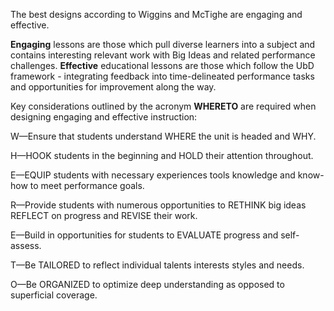 <p><span style=font-weight: 400;>The best designs according to Wiggins and McTighe are engaging and effective. </span></p>

<p><strong>Engaging</strong><span style=font-weight: 400;> lessons are those which pull diverse learners into a subject and contains interesting relevant work with Big Ideas and related performance challenges. </span><strong>Effective</strong><span style=font-weight: 400;> educational lessons are those which follow the UbD framework - integrating feedback into time-delineated performance tasks and opportunities for improvement along the way.</span></p>

<p><span style=font-weight: 400;>Key considerations outlined by the acronym </span><strong>WHERETO</strong><span style=font-weight: 400;> are required when designing engaging and effective instruction:</span></p>  <p><span style=font-weight: 400;>W—Ensure that students understand WHERE the unit is headed and WHY. </span></p>  <p><span style=font-weight: 400;>H—HOOK students in the beginning and HOLD their attention throughout. </span></p>  <p><span style=font-weight: 400;>E—EQUIP students with necessary experiences tools knowledge and know-how to meet performance goals. </span></p>  <p><span style=font-weight: 400;>R—Provide students with numerous opportunities to RETHINK big ideas REFLECT on progress and REVISE their work. </span></p>  <p><span style=font-weight: 400;>E—Build in opportunities for students to EVALUATE progress and self-assess. </span></p>  <p><span style=font-weight: 400;>T—Be TAILORED to reflect individual talents interests styles and needs. </span></p>  <p><span style=font-weight: 400;>O—Be ORGANIZED to optimize deep understanding as opposed to superficial coverage.</span></p>